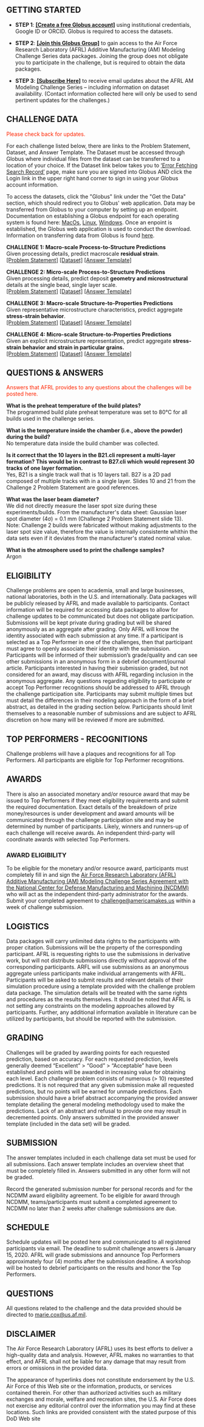 ## GETTING STARTED

* **STEP 1**: **[[Create a free Globus account]]( https://globus.org/signup )** using institutional credentials, Google ID or ORCID. Globus is required to access the datasets.

* **STEP 2**: **[[Join this Globus Group]]( https://app.globus.org/groups/fe6bbb86-74fe-11e8-b558-0a7d99bc78fe/about )** to gain access to the Air Force Research Laboratory (AFRL) Additive Manufacturing (AM) Modeling Challenge Series data packages. Joining the group does not obligate you to participate in the challenge, but is required to obtain the data packages.

* **STEP 3**: **[[Subscribe Here]](https://docs.google.com/forms/d/e/1FAIpQLScibM5JVow6aEfebX5xGLK5zwKRP0O07RdD8jF2Emz6MIcbIQ/viewform?usp=sf_link )** to receive email updates about the AFRL AM Modeling Challenge Series – including information on dataset availability.  (Contact information collected here will only be used to send pertinent updates for the challenges.)

## CHALLENGE DATA

<span style="color:#FF2400">Please check back for updates.</span>

For each challenge listed below, there are links to the Problem Statement, Dataset, and Answer Template. The Dataset must be accessed through Globus where individual files from the dataset can be transferred to a location of your choice.  If the Dataset link below takes you to [‘Error Fetching Search Record’](https://materials-data-facility.github.io/MID3AS-AM-Challenge/ErrorFetchingSearchRecord.jpg) page, make sure you are signed into Globus AND click the Login link in the upper right hand corner to sign in using your Globus account information. 

To access the datasets, click the "Globus" link under the "Get the Data" section, which should redirect you to Globus' web application.  Data may be transferred from Globus to your computer by setting up an endpoint.  Documentation on establishing a Globus endpoint for each operating system is found here: [MacOs](https://docs.globus.org/how-to/globus-connect-personal-mac/), [Linux](https://docs.globus.org/how-to/globus-connect-personal-linux/), [Windows](https://docs.globus.org/how-to/globus-connect-personal-windows/).  Once an enpoint is established, the Globus web application is used to conduct the download.  Information on transferring data from Globus is found [here](https://docs.globus.org/how-to/get-started/).

**CHALLENGE 1: Macro-scale Process-to-Structure Predictions**<br>
Given processing details, predict macroscale **residual strain**.<br>
[[Problem Statement]](https://materials-data-facility.github.io/MID3AS-AM-Challenge/Challenge1ProblemStatement_2019Release.pdf) [[Dataset]](https://doi.org/10.18126/8jfl-i4d8) [[Answer Template]](https://materials-data-facility.github.io/MID3AS-AM-Challenge/Challenge1AnswerTemplate.xlsx)

**CHALLENGE 2: Micro-scale Process-to-Structure Predictions**<br>
Given processing details, predict deposit **geometry and microstructural** details at the single bead, single layer scale.<br>
[[Problem Statement]](https://materials-data-facility.github.io/MID3AS-AM-Challenge/Challenge2ProblemStatement_2019Release.pdf) [[Dataset]](https://doi.org/10.18126/m27h1z) [[Answer Template]](https://materials-data-facility.github.io/MID3AS-AM-Challenge/Challenge2AnswerTemplate.xlsx)

**CHALLENGE 3: Macro-scale Structure-to-Properties Predictions**<br>
Given representative microstructure characteristics, predict aggregate **stress-strain behavior**.<br>
[[Problem Statement]](https://materials-data-facility.github.io/MID3AS-AM-Challenge/Challenge3ProblemStatement_2019Release.pdf) [[Dataset]](https://doi.org/10.18126/M26639) [[Answer Template]](https://materials-data-facility.github.io/MID3AS-AM-Challenge/Challenge3AnswerTemplate.xlsx)

**CHALLENGE 4: Micro-scale Structure-to-Properties Predictions**<br>
Given an explicit microstructure representation, predict aggregate **stress-strain behavior and strain in particular grains.**<br>
[[Problem Statement]](https://materials-data-facility.github.io/MID3AS-AM-Challenge/Challenge4ProblemStatement_2019Release.pdf) [[Dataset]](https://doi.org/10.18126/k5r2-32iu) [[Answer Template]](https://materials-data-facility.github.io/MID3AS-AM-Challenge/Challenge4AnswerTemplate.xlsx)

## QUESTIONS & ANSWERS

<span style="color:#FF2400">Answers that AFRL provides to any questions about the challenges will be posted here.</span>

**What is the preheat temperature of the build plates?**<br>
The programmed build plate preheat temperature was set to 80&deg;C for all builds used in the challenge series.

**What is the temperature inside the chamber (i.e., above the powder) during the build?**<br>
No temperature data inside the build chamber was collected.

**Is it correct that the 10 layers in the B21.cli represent a multi-layer formation? This would be in contrast to B27.cli which would represent 30 tracks of one layer formation.**<br>
Yes, B21 is a single track wall that is 10 layers tall.  B27 is a 2D pad composed of multiple tracks with in a single layer. Slides 10 and 21 from the Challenge 2 Problem Statement are good references. 

**What was the laser beam diameter?**<br>
We did not directly measure the laser spot size during these experiments/builds.  From the manufacturer's data sheet: Gaussian laser spot diameter (4&sigma;) = 0.1 mm (Challenge 2 Problem Statement slide 13).  Note: Challenge 2 builds were fabricated without making adjustments to the laser spot size value, therefore the value is internally consistente whithin the data sets even if it deviates from the manufacturer's stated nominal value. 

**What is the atmosphere used to print the challenge samples?**<br>
Argon

## ELIGIBILITY
Challenge problems are open to academia, small and large businesses, national laboratories, both in the U.S. and internationally. Data packages will be publicly released by AFRL and made available to participants. Contact information will be required for accessing data packages to allow for challenge updates to be communicated but does not obligate participation. Submissions will be kept private during grading but will be shared anonymously as an aggregate after grading. Only AFRL will know the identity associated with each submission at any time. If a participant is selected as a Top Performer in one of the challenges, then that participant must agree to openly associate their identity with the submission. Participants will be informed of their submission’s grade/quality and can see other submissions in an anonymous form in a debrief document/journal article. Participants interested in having their submission graded, but not considered for an award, may discuss with AFRL regarding inclusion in the anonymous aggregate. Any questions regarding eligibility to participate or accept Top Performer recognitions should be addressed to AFRL through the challenge participation site.
Participants may submit multiple times but must detail the differences in their modeling approach in the form of a brief abstract, as detailed in the grading section below. Participants should limit themselves to a reasonable number of submissions and are subject to AFRL discretion on how many will be reviewed if more are submitted.

## TOP PERFORMERS - RECOGNITIONS
Challenge problems will have a plaques and recognitions for all Top Performers. All participants are eligible for Top Performer recognitions.

## AWARDS
There is also an associated monetary and/or resource award that may be issued to Top Performers if they meet eligibility requirements and submit the required documentation. Exact details of the breakdown of prize money/resources is under development and award amounts will be communicated through the challenge participation site and may be determined by number of participants. Likely, winners and runners-up of each challenge will receive awards. An independent third-party will coordinate awards with selected Top Performers.

### AWARD ELIGIBILITY
To be eligible for the monetary and/or resource award, participants must completely fill in and sign the [Air Force Research Laboratory (AFRL) Additive Manufacturing (AM) Modeling Challenge Series Agreement with the National Center for Defense Manufacturing and Machining (NCDMM)](https://materials-data-facility.github.io/MID3AS-AM-Challenge/AFRL_AM_ModelingChallengeSeries_EligibilityForAward_NCDMM.docx) who will act as the independent third-party administrator for the awards.  Submit your completed agreement to challenge@americamakes.us within a week of challenge submission.    

## LOGISTICS
Data packages will carry unlimited data rights to the participants with proper citation. Submissions will be the property of the corresponding participant. AFRL is requesting rights to use the submissions in derivative work, but will not distribute submissions directly without approval of the corresponding participants. ARFL will use submissions as an anonymous aggregate unless participants make individual arrangements with AFRL. Participants will be asked to submit results and relevant details of their simulation procedure using a template provided with the challenge problem data package. The simulation details will be treated with the same rights and procedures as the results themselves. It should be noted that AFRL is not setting any constraints on the modeling approaches allowed by participants. Further, any additional information available in literature can be utilized by participants, but should be reported with the submission.

## GRADING
Challenges will be graded by awarding points for each requested prediction, based on accuracy. For each requested prediction, levels generally deemed “Excellent” > “Good” > “Acceptable” have been established and points will be awarded in increasing value for obtaining each level. Each challenge problem consists of numerous (> 10) requested predictions. It is not required that any given submission make all requested predictions, but no points will be earned for unmade predictions. Each submission should have a brief abstract accompanying the provided answer template detailing the general modeling methodology used to make the predictions. Lack of an abstract and refusal to provide one may result in decremented points. Only answers submitted in the provided answer template (included in the data set) will be graded.  

## SUBMISSION
The answer templates included in each challenge data set must be used for all submissions.  Each answer template includes an overview sheet that must be completely filled in. Answers submitted in any other form will not be graded. 

Record the generated submission number for personal records and for the NCDMM award eligibility agreement. To be eligible for award through NCDMM, teams/participants must submit a completed agreement to NCDMM no later than 2 weeks after challenge submissions are due.

## SCHEDULE
Schedule updates will be posted here and communicated to all registered participants via email.  The deadline to submit challenge answers is January 15, 2020.  AFRL will grade submissions and announce Top Performers approximately four (4) months after the submission deadline. A workshop will be hosted to debrief participants on the results and honor the Top Performers.

## QUESTIONS
All questions related to the challenge and the data provided should be directed to marie.cox@us.af.mil. 

## DISCLAIMER
The Air Force Research Laboratory (AFRL) uses its best efforts to deliver a high-quality data and analysis. However, AFRL makes no warranties to that effect, and AFRL shall not be liable for any damage that may result from errors or omissions in the provided data.

The appearance of hyperlinks does not constitute endorsement by the U.S. Air Force of this Web site or the information, products, or services contained therein. For other than authorized activities such as military exchanges and morale, welfare and recreation sites, the U.S. Air Force does not exercise any editorial control over the information you may find at these locations. Such links are provided consistent with the stated purpose of this DoD Web site
